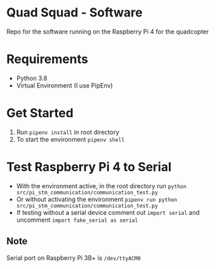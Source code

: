 # Quad Squad - Software

Repo for the software running on the Raspberry Pi 4 for the quadcopter

# Requirements
 - Python 3.8
 - Virtual Environment (I use PipEnv)

# Get Started
 1. Run `pipenv install` in root directory
 2. To start the environment `pipenv shell`

# Test Raspberry Pi 4 to Serial
 - With the environment active, in the root directory run `python src/pi_stm_communication/communication_test.py`
 - Or without activating the environment `pipenv run python src/pi_stm_communication/communication_test.py`
 - If testing without a serial device comment out `import serial` and uncomment `import fake_serial as serial`
 
 ## Note
 Serial port on Raspberry Pi 3B+ is `/dev/ttyACM0`
